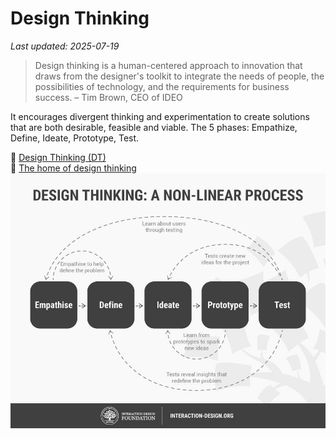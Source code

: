 # Design Thinking

_Last updated: 2025-07-19_

> Design thinking is a human-centered approach to innovation that draws from the designer's toolkit to integrate the needs of people, the possibilities of technology, and the requirements for business success. – Tim Brown, CEO of IDEO

It encourages divergent thinking and experimentation to create solutions that are both desirable, feasible and viable. The 5 phases:
Empathize, Define, Ideate, Prototype, Test.

🔗 [Design Thinking (DT)](https://www.interaction-design.org/literature/topics/design-thinking)  
🔗 [The home of design thinking](https://designthinking.ideo.com/)
![Design Thinking](../../images/design-thinking.jpg)